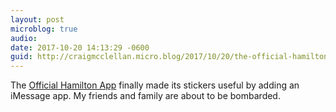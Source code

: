 ```yaml
---
layout: post
microblog: true
audio: 
date: 2017-10-20 14:13:29 -0600
guid: http://craigmcclellan.micro.blog/2017/10/20/the-official-hamilton.html
---
```

The [Official Hamilton App](https://itunes.apple.com/us/app/hamilton-the-official-app/id1255231054?mt=8&uo=4&at=1l3vwJx&ct=microblog) finally made its stickers useful by adding an iMessage app. My friends and family are about to be bombarded.
